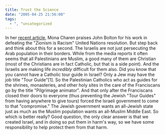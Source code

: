 ```yaml
---
title: Trust the Science
date: "2005-04-25 21:56:00"
tags:
  - ", "uncategorized
---
```

<p> In her <a href="http://www.townhall.com/columnists/monacharen/mc20050422.shtml">recent
article</a>, Mona Charen praises John Bolton for his work in
defeating the "Zionism is Racism" United Nations resolution.
But step back and think about this for a second.  The Israelis
are not just persecuting the Arab population in their borders.
While from the media reports it often seems that all Palestinians are
Muslim, a good many of them are Christian (most of the Christians are
in fact Catholic, but that is a side point).  And the Israelis are
making life <em>incredibly</em> difficult for them also.  Did you
know that you cannot have a Catholic tour guide in Israel?  Only a
Jew may have the job title "Tour Guide"[1].  So the Palestinian
Catholics who act as guides for the shrines, monasteries, and other
holy sites in the care of the Franciscans go by the title "Pilgrimage
animator".  And that only after the Franciscans closed their doors
to everyone (thus preventing the Jewish "Tour Guides" from having
anywhere to give tours) forced the Israeli government to come to that
"compromise."  The Jewish government wants an all-Jewish state just
as much as the Muslim population wants an all-Muslim Middle East.
So which is better really?  Good question, the only clear answer is
that we created Israel, and in doing so put them in harm's way, so
we have some responsibility to help protect them from that harm.</p>

